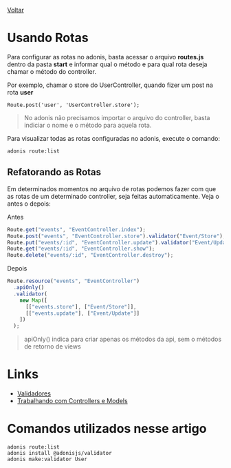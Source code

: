[Voltar](/src/node_adonis.md)

# Usando Rotas

Para configurar as rotas no adonis, basta acessar o arquivo **routes.js** dentro da pasta **start** e informar qual o método e para qual rota deseja chamar o método do controller.

Por exemplo, chamar o store do UserController, quando fizer um post na rota **user**

```
Route.post('user', 'UserController.store');
```

> No adonis não precisamos importar o arquivo do controller, basta indiciar o nome e o método para aquela rota.

Para visualizar todas as rotas configuradas no adonis, execute o comando:

```
adonis route:list
```

## Refatorando as Rotas

Em determinados momentos no arquivo de rotas podemos fazer com que as rotas de um determinado controller, seja feitas automaticamente. Veja o antes o depois:

Antes

```js
Route.get("events", "EventController.index");
Route.post("events", "EventController.store").validator("Event/Store");
Route.put("events/:id", "EventController.update").validator("Event/Update");
Route.get("events/:id", "EventController.show");
Route.delete("events/:id", "EventController.destroy");
```

Depois

```js
Route.resource("events", "EventController")
  .apiOnly()
  .validator(
    new Map([
      [["events.store"], ["Event/Store"]],
      [["events.update"], ["Event/Update"]]
    ])
  );
```

> apiOnly() indica para criar apenas os métodos da api, sem o métodos de retorno de views

# Links

- [Validadores](/src/adonis/validators.md)
- [Trabalhando com Controllers e Models](/src/adonis/controllersModels.md)

# Comandos utilizados nesse artigo

```
adonis route:list
adonis install @adonisjs/validator
adonis make:validator User
```

